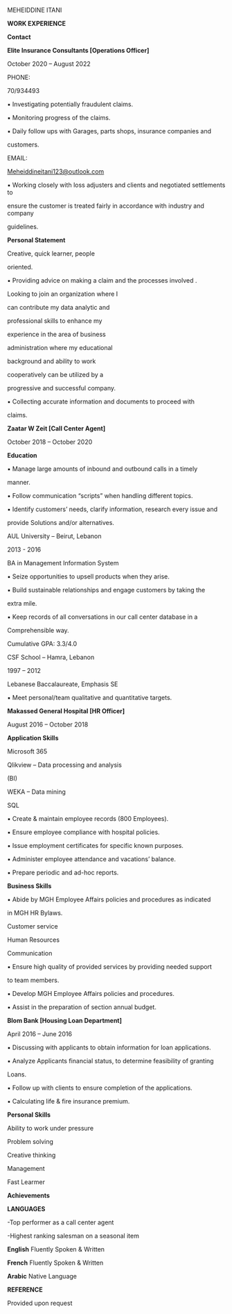 <a name="br1"></a> 

MEHEIDDINE ITANI

**WORK EXPERIENCE**

**Contact**

**Elite Insurance Consultants [Operations Officer]**

October 2020 – August 2022


PHONE:

70/934493

▪ Investigating potentially fraudulent claims.

▪ Monitoring progress of the claims.

▪ Daily follow ups with Garages, parts shops, insurance companies and

customers.

EMAIL:

<Meheiddineitani123@outlook.com>

▪ Working closely with loss adjusters and clients and negotiated settlements to

ensure the customer is treated fairly in accordance with industry and company

guidelines.

**Personal Statement**

Creative, quick learner, people

oriented.

▪ Providing advice on making a claim and the processes involved .

Looking to join an organization where I

can contribute my data analytic and

professional skills to enhance my

experience in the area of business

administration where my educational

background and ability to work

cooperatively can be utilized by a

progressive and successful company.

▪ Collecting accurate information and documents to proceed with

claims.

**Zaatar W Zeit [Call Center Agent]**

October 2018 – October 2020

**Education**

▪ Manage large amounts of inbound and outbound calls in a timely

manner.

▪ Follow communication “scripts” when handling different topics.

▪ Identify customers’ needs, clarify information, research every issue and

provide Solutions and/or alternatives.

AUL University – Beirut, Lebanon

2013 - 2016

BA in Management Information System

▪ Seize opportunities to upsell products when they arise.

▪ Build sustainable relationships and engage customers by taking the

extra mile.

▪ Keep records of all conversations in our call center database in a

Comprehensible way.



Cumulative GPA: 3.3/4.0

CSF School – Hamra, Lebanon

1997 – 2012

Lebanese Baccalaureate, Emphasis SE

▪ Meet personal/team qualitative and quantitative targets.

**Makassed General Hospital [HR Officer]**

August 2016 – October 2018

**Application Skills**

Microsoft 365

Qlikview – Data processing and analysis

(BI)

WEKA – Data mining

SQL

▪ Create & maintain employee records (800 Employees).

▪ Ensure employee compliance with hospital policies.

▪ Issue employment certificates for specific known purposes.

▪ Administer employee attendance and vacations’ balance.

▪ Prepare periodic and ad-hoc reports.

**Business Skills**

▪ Abide by MGH Employee Affairs policies and procedures as indicated

in MGH HR Bylaws.

Customer service

Human Resources

Communication

▪ Ensure high quality of provided services by providing needed support

to team members.

▪ Develop MGH Employee Affairs policies and procedures.

▪ Assist in the preparation of section annual budget.



<a name="br2"></a> 

**Blom Bank [Housing Loan Department]**

April 2016 – June 2016

▪ Discussing with applicants to obtain information for loan applications.

▪ Analyze Applicants financial status, to determine feasibility of granting

Loans.

▪ Follow up with clients to ensure completion of the applications.

▪ Calculating life & fire insurance premium.

**Personal Skills**

Ability to work under pressure

Problem solving

Creative thinking

Management

Fast Learmer

**Achievements**

**LANGUAGES**

-Top performer as a call center agent

-Highest ranking salesman on a seasonal item


**English** Fluently Spoken & Written

**French** Fluently Spoken & Written

**Arabic** Native Language

**REFERENCE**

Provided upon request